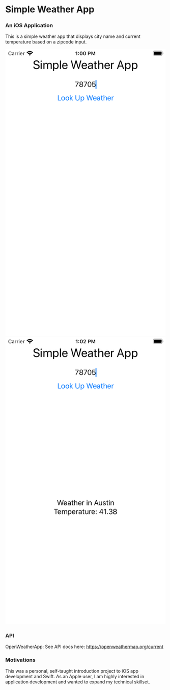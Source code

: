 # Simple Weather App
### An iOS Application

This is a simple weather app that displays city name and current temperature based on a zipcode input.

![Screenshot 1](demo1.png) ![Screenshot 2](demo2.png)

### API
OpenWeatherApp: See API docs here: https://openweathermap.org/current

### Motivations

This was a personal, self-taught introduction project to iOS app development and Swift.
As an Apple user, I am highly interested in application development and wanted to expand my technical skillset.

